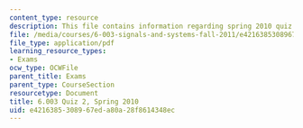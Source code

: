 ```yaml
---
content_type: resource
description: This file contains information regarding spring 2010 quiz 2.
file: /media/courses/6-003-signals-and-systems-fall-2011/e4216385308967eda80a28f8614348ec_MIT6_003F11_S10q2.pdf
file_type: application/pdf
learning_resource_types:
- Exams
ocw_type: OCWFile
parent_title: Exams
parent_type: CourseSection
resourcetype: Document
title: 6.003 Quiz 2, Spring 2010
uid: e4216385-3089-67ed-a80a-28f8614348ec
---
```

